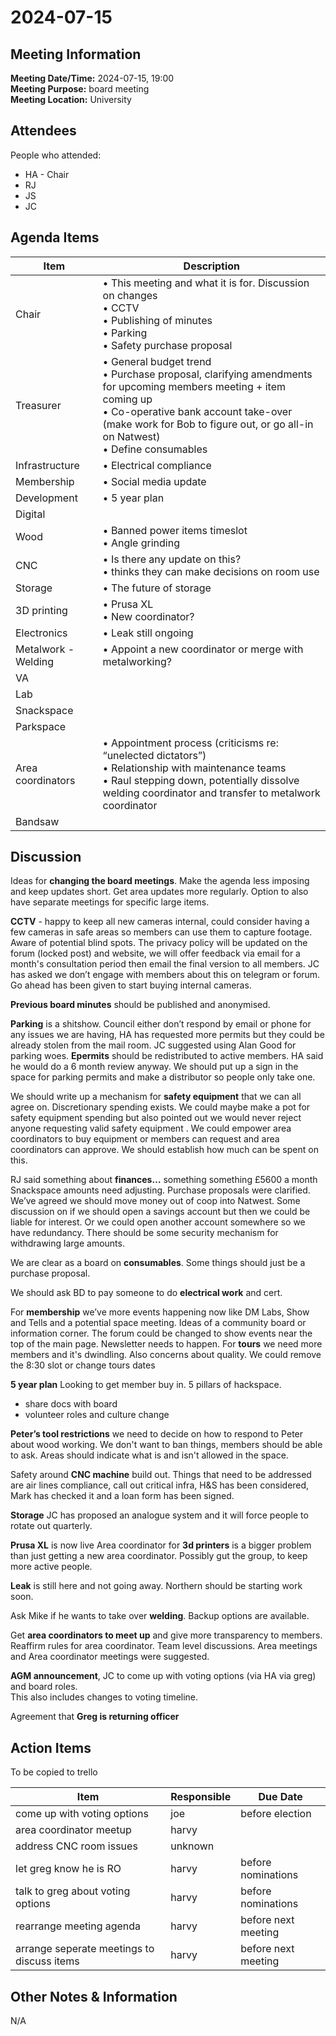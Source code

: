 # 2024-07-15
## Meeting Information
**Meeting Date/Time:** 2024-07-15, 19:00  
**Meeting Purpose:** board meeting  
**Meeting Location:** University  

## Attendees
People who attended:

- HA - Chair
- RJ
- JS
- JC

## Agenda Items

Item | Description
---- | ----
Chair | • This meeting and what it is for. Discussion on changes<br>• CCTV<br>• Publishing of minutes<br>• Parking<br>• Safety purchase proposal
Treasurer | • General budget trend<br>• Purchase proposal, clarifying amendments for upcoming members meeting + item coming up<br>• Co-operative bank account take-over (make work for Bob to figure out, or go all-in on Natwest)<br>• Define consumables
Infrastructure | • Electrical compliance
Membership | • Social media update<br>
Development | • 5 year plan
Digital |
Wood | • Banned power items timeslot<br> • Angle grinding
CNC | • Is there any update on this?<br> • <redacted> thinks they can make decisions on room use
Storage | • The future of storage
3D printing | • Prusa XL<br> • New coordinator?
Electronics | • Leak still ongoing
Metalwork - Welding | • Appoint a new coordinator or merge with metalworking?
VA |
Lab |
Snackspace |
Parkspace |
Area coordinators | • Appointment process (criticisms re: “unelected dictators”)<br> • Relationship with maintenance teams<br> • Raul stepping down, potentially dissolve welding coordinator and transfer to metalwork coordinator
Bandsaw | 

## Discussion
Ideas for **changing the board meetings**. Make the agenda less imposing and keep updates short. Get area updates more regularly. Option to also have separate meetings for specific large items.

**CCTV** - happy to keep all new cameras internal, could consider having a few cameras in safe areas so members can use them to capture footage. Aware of potential blind spots. 
The privacy policy will be updated on the forum (locked post) and website, we will offer feedback via email for a month's consultation period then email the final version to all members. JC has asked we don’t engage with members about this on telegram or forum.
Go ahead has been given to start buying internal cameras.

**Previous board minutes** should be published and anonymised.

**Parking** is a shitshow. Council either don’t respond by email or phone for any issues we are having, HA has requested more permits but they could be already stolen from the mail room. JC suggested using Alan Good for parking woes. 
**Epermits** should be redistributed to active members. HA said he would do a 6 month review anyway.
We should put up a sign in the space for parking permits and make a distributor so people only take one.

We should write up a mechanism for **safety equipment** that we can all agree on. Discretionary spending exists. We could maybe make a pot for safety equipment spending but also pointed out we would never reject anyone requesting valid safety equipment .
We could empower area coordinators to buy equipment or members can request and area coordinators can approve.
We should establish how much can be spent on this. 

RJ said something about **finances…** something something £5600 a month
Snackspace amounts need adjusting. 
Purchase proposals were clarified.
We’ve agreed we should move money out of coop into Natwest. Some discussion on if we should open a savings account but then we could be liable for interest. Or we could open another account somewhere so we have redundancy.
There should be some security mechanism for withdrawing large amounts.

We are clear as a board on **consumables**. Some things should just be a purchase proposal.

We should ask BD to pay someone to do **electrical work** and cert.

For **membership** we’ve more events happening now like DM Labs, Show and Tells and a potential space meeting. Ideas of a community board or information corner. The forum could be changed to show events near the top of the main page.
Newsletter needs to happen.
For **tours** we need more members and it's dwindling. Also concerns about quality. We could remove the 8:30 slot or change tours dates 

**5 year plan**
Looking to get member buy in.
5 pillars of hackspace.
- share docs with board
- volunteer roles and culture change

**Peter’s tool restrictions**
we need to decide on how to respond to Peter about wood working. We don't want to ban things, members should be able to ask.
Areas should indicate what is and isn't allowed in the space.

Safety around **CNC machine** build out.
Things that need to be addressed are air lines compliance, call out critical infra, H&S has been considered, Mark has checked it and a loan form has been signed. 

**Storage** JC has proposed an analogue system and it will force people to rotate out quarterly.

**Prusa XL** is now live
Area coordinator for **3d printers** is a bigger problem than just getting a new area coordinator. Possibly gut the group, to keep more active people.

**Leak** is still here and not going away. Northern should be starting work soon.

Ask Mike if he wants to take over **welding**. Backup options are available.

Get **area coordinators to meet up** and give more transparency to members. Reaffirm rules for area coordinator. Team level discussions. Area meetings and Area coordinator meetings were suggested.

**AGM announcement**, JC to come up with voting options (via HA via greg) and board roles.  
This also includes changes to voting timeline.

Agreement that **Greg is returning officer**

## Action Items
To be copied to trello

| Item | Responsible | Due Date |
| ---- | ---- | ---- |
| come up with voting options | joe | before election |
| area coordinator meetup | harvy | |
| address CNC room issues | unknown | |
| let greg know he is RO | harvy | before nominations |
| talk to greg about voting options | harvy | before nominations |
| rearrange meeting agenda | harvy | before next meeting |
| arrange seperate meetings to discuss items | harvy | before next meeting |


## Other Notes & Information
N/A

